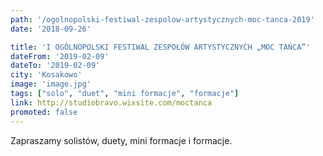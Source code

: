 ```yaml
---
path: '/ogolnopolski-festiwal-zespolow-artystycznych-moc-tanca-2019'
date: '2018-09-26'

title: 'I OGÓLNOPOLSKI FESTIWAL ZESPOŁÓW ARTYSTYCZNYCH „MOC TAŃCA”'
dateFrom: '2019-02-09'
dateTo: '2019-02-09'
city: 'Kosakowo'
image: 'image.jpg'
tags: ["solo", "duet", "mini formacje", "formacje"]
link: http://studiobravo.wixsite.com/moctanca
promoted: false
---
```

Zapraszamy solistów, duety, mini formacje i formacje.
